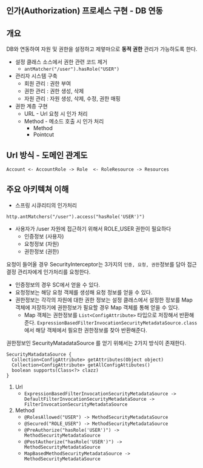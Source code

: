 ## 인가(Authorization) 프로세스 구현 - DB 연동

## 개요
DB와 연동하여 자원 및 권한을 설정하고 제엏마으로 **동적 권한** 관리가 가능하도록 한다.

- 설정 클래스 소스에서 권한 관련 코드 제거
  - ```antMatcher("/user").hasRole("USER")```
- 관리자 시스템 구축
  - 회원 관리 : 권한 부여
  - 권한 관리 : 권한 생성, 삭제
  - 자원 관리 : 자원 생성, 삭제, 수정, 권한 매핑
- 권한 계층 구현
  - URL - Url 요청 시 인가 처리
  - Method - 메소드 호출 시 인가 처리
    - Method
    - Pointcut

## Url 방식 - 도메인 관계도
```
Account <- AccountRole -> Role  <- RoleResource -> Resources
```

## 주요 아키텍쳐 이해

- 스프링 시큐리티의 인가처리
```
http.antMatchers("/user").access("hasRole('USER')")
```
- 사용자가 /user 자원에 접근하기 위해서 ROLE_USER 권한이 필요하다
  - 인증정보 (사용자)
  - 요청정보 (자원)
  - 권한정보 (권한)

요청이 들어올 경우 SecurityInterceptor는 3가지의 ```인증, 요청, 권한```정보를 담아 접근 결정 관리자에게 인가처리를 요청한다.

- 인증정보의 경우 SC에서 얻을 수 있다.
- 요청정보는 해당 요청 객체를 생성해 요청 정보를 얻을 수 있다.
- 권한정보는 각각의 자원에 대한 권한 정보는 설정 클래스에서 설정한 정보를 Map 객체에 저장하기에 권한정보가 필요할 경우 Map 객체를 통해 얻을 수 있다.
  - Map 객체는 권한정보를 ```List<ConfigAttribute>``` 타입으로 저장해서 반환해준다.
    ```ExpressionBasedFilterInvocationSecurityMetadataSource.class``` 에서 해당 객체에서 필요한 권한정보를 찾아 반환해준다.

권한정보인 SecurityMatadataSource 를 얻기 위해서는 2가지 방식이 존재한다.
```
SecurityMatadataSource {
  Collection<ConfigAttribute> getAttributes(Object object)
  Collection<ConfigAttribute> getAllConfigAttibutes()
  boolean supports(Class<?> clazz)
}
```

1. Url
   - ```ExpressionBasedFilterInvocationSecurityMetadataSource -> DefaultFilterInvocationSecurityMetadataSource -> FilterInvocationSecurityMetadataSource```  
2. Method
   - ```@RolesAllowed("USER") -> MethodSecurityMetadataSource``` 
   - ```@Secured("ROLE_USER") -> MethodSecurityMetadataSource```
   - ```@PreAuthorize("hasRole('USER')") -> MethodSecurityMetadataSource```
   - ```@PostAuthorize("hasRole('USER')") -> MethodSecurityMetadataSource```
   - ```MapBasedMethodSecurityMetadataSource -> MethodSecurityMetadataSource```